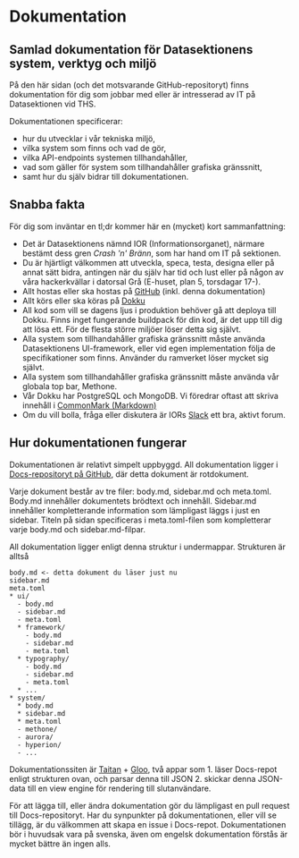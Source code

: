 # Dokumentation

## Samlad dokumentation för Datasektionens system, verktyg och miljö
På den här sidan (och det motsvarande GitHub-repositoryt) finns dokumentation för dig som jobbar med eller är intresserad av IT på Datasektionen vid THS.

Dokumentationen specificerar:
* hur du utvecklar i vår tekniska miljö,
* vilka system som finns och vad de gör,
* vilka API-endpoints systemen tillhandahåller,
* vad som gäller för system som tillhandahåller grafiska gränssnitt,
* samt hur du själv bidrar till dokumentationen.

## Snabba fakta
För dig som inväntar en tl;dr kommer här en (mycket) kort sammanfattning:

* Det är Datasektionens nämnd IOR (Informationsorganet), närmare bestämt dess gren *Crash 'n' Bränn*, som har hand om IT på sektionen.
* Du är hjärtligt välkommen att utveckla, speca, testa, designa eller på annat sätt bidra, antingen när du själv har tid och lust eller på någon av våra hackerkvällar i datorsal Grå (E-huset, plan 5, torsdagar 17-).
* Allt hostas eller ska hostas på [GitHub](https://github.com/datasektionen) (inkl. denna dokumentation)
* Allt körs eller ska köras på [Dokku](http://dokku.viewdocs.io/dokku/)
* All kod som vill se dagens ljus i produktion behöver gå att deploya till Dokku. Finns inget fungerande buildpack för din kod, är det upp till dig att lösa ett. För de flesta större miljöer löser detta sig självt.
* Alla system som tillhandahåller grafiska gränssnitt måste använda Datasektionens UI-framework, eller vid egen implementation följa de specifikationer som finns. Använder du ramverket löser mycket sig självt.
* Alla system som tillhandahåller grafiska gränssnitt måste använda vår globala top bar, Methone.
* Vår Dokku har PostgreSQL och MongoDB. Vi föredrar oftast att skriva innehåll i [CommonMark (Markdown)](http://commonmark.org/)
* Om du vill bolla, fråga eller diskutera är IORs [Slack](https://ior.slack.com) ett bra, aktivt forum.

## Hur dokumentationen fungerar
Dokumentationen är relativt simpelt uppbyggd. All dokumentation ligger i [Docs-repositoryt på GitHub](https://github.com/datasektionen/Docs), där detta dokument är rotdokument.

Varje dokument består av tre filer: body.md, sidebar.md och meta.toml. Body.md innehåller dokumentets brödtext och innehåll. Sidebar.md innehåller kompletterande information som lämpligast läggs i just en sidebar. Titeln på sidan specificeras i meta.toml-filen som kompletterar varje body.md och sidebar.md-filpar.

All dokumentation ligger enligt denna struktur i undermappar. Strukturen är alltså

	body.md <- detta dokument du läser just nu
	sidebar.md
	meta.toml
	* ui/
	  - body.md
	  - sidebar.md
	  - meta.toml
	  * framework/
	  	- body.md
	  	- sidebar.md
	  	- meta.toml
	  * typography/
	  	- body.md
	  	- sidebar.md
	  	- meta.toml
	  * ...
	* system/
	  * body.md
	  * sidebar.md
	  * meta.toml
	  - methone/
	  - aurora/
	  - hyperion/
	  - ...
 
Dokumentationssiten är [Taitan](https://github.com/datasektionen/taitan) + [Gloo](https://github.com/datasektionen/gloo), två appar som 1. läser Docs-repot enligt strukturen ovan, och parsar denna till JSON 2. skickar denna JSON-data till en view engine för rendering till slutanvändare.

För att lägga till, eller ändra dokumentation gör du lämpligast en pull request till Docs-repositoryt. Har du synpunkter på dokumentationen, eller vill se tillägg, är du välkommen att skapa en issue i Docs-repot. Dokumentationen bör i huvudsak vara på svenska, även om engelsk dokumentation förstås är mycket bättre än ingen alls.
